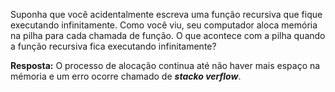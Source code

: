Suponha que você acidentalmente escreva uma função recursiva que
fique executando infinitamente. Como você viu, seu computador aloca
memória na pilha para cada chamada de função. O que acontece com a pilha quando a função recursiva fica executando infinitamente?

**Resposta:** O processo de alocação continua até não haver mais espaço na mémoria e um erro ocorre chamado de __*stacko verflow*__.